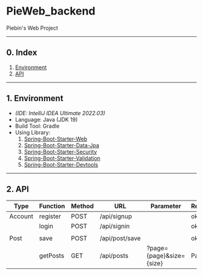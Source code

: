 # **PieWeb_backend**

Piebin's Web Project

___

## 0. Index

1. [Environment](#1-environment)
2. [API](#2-api)

___

## 1. Environment

- *(IDE: IntelliJ IDEA Ultimate 2022.03)*
- Language: Java (JDK 19)
- Build Tool: Gradle
- Using Library:
  1. [Spring-Boot-Starter-Web](https://mvnrepository.com/artifact/org.springframework.boot/spring-boot-starter-web)
  2. [Spring-Boot-Starter-Data-Jpa](https://mvnrepository.com/artifact/org.springframework.boot/spring-boot-starter-data-jpa)
  3. [Spring-Boot-Starter-Security](https://mvnrepository.com/artifact/org.springframework.boot/spring-boot-starter-security)
  4. [Spring-Boot-Starter-Validation](https://mvnrepository.com/artifact/org.springframework.boot/spring-boot-starter-validation)
  5. [Spring-Boot-Starter-Devtools](https://mvnrepository.com/artifact/org.springframework.boot/spring-boot-starter-devtools)

___

## 2. API

| Type | Function | Method | URL | Parameter | Return |
| --- | --- | --- | --- | --- | --- |
| Account | register | POST | /api/signup | | ok |
| | login | POST | /api/signin | | ok |
| |
| Post | save | POST | /api/post/save | | ok |
| | getPosts | GET | /api/posts | ?page={page}&size={size} | Page<Post> |
